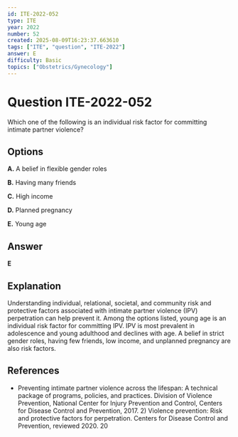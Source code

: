 ```yaml
---
id: ITE-2022-052
type: ITE
year: 2022
number: 52
created: 2025-08-09T16:23:37.663610
tags: ["ITE", "question", "ITE-2022"]
answer: E
difficulty: Basic
topics: ["Obstetrics/Gynecology"]
---
```


# Question ITE-2022-052

Which one of the following is an individual risk factor for committing intimate partner violence?

## Options

**A.** A belief in flexible gender roles

**B.** Having many friends

**C.** High income

**D.** Planned pregnancy

**E.** Young age

## Answer

**E**

## Explanation

Understanding individual, relational, societal, and community risk and protective factors associated with intimate partner violence (IPV) perpetration can help prevent it. Among the options listed, young age is an individual risk factor for committing IPV. IPV is most prevalent in adolescence and young adulthood and declines with age. A belief in strict gender roles, having few friends, low income, and unplanned pregnancy are also risk factors.

## References

- Preventing intimate partner violence across the lifespan: A technical package of programs, policies, and practices. Division of Violence Prevention, National Center for Injury Prevention and Control, Centers for Disease Control and Prevention, 2017. 2) Violence prevention: Risk and protective factors for perpetration. Centers for Disease Control and Prevention, reviewed 2020. 20
